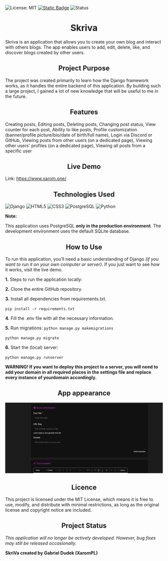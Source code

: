 ![License: MIT](https://img.shields.io/badge/License-MIT-green.svg?style=for-the-badge)
[![Static Badge](https://img.shields.io/badge/telegram-blue?style=for-the-badge&logo=telegram&logoColor=white&logoSize=auto)](https://t.me/mrxarom)
![Status](https://img.shields.io/badge/Status-Development-informational?style=for-the-badge&logo=github)

<h1 align="center">
  Skriva
</h1>

Skriva is an application that allows you to create your own blog and interact with others blogs. The app enables users to add, edit, delete, like, and discover blogs created by other users.

<h2 align="center">
Project Purpose
</h2>

The project was created primarily to learn how the Django framework works, as it handles the entire backend of this application. By building such a large project, I gained a lot of new knowledge that will be useful to me in the future.

<h2 align="center">
Features
</h2>

Creating posts, Editing posts, Deleting posts, Changing post status, View counter for each post, Ability to like posts, Profile customization (banner/profile picture/bio/date of birth/full name), Login via Discord or GitHub, Viewing posts from other users (on a dedicated page), Viewing other users' profiles (on a dedicated page), Viewing all posts from a specific user

<h2 align="center">
Live Demo
</h2>

Link: https://www.xarom.one/

<h2 align="center">
Technologies Used
</h2>

![Django](https://img.shields.io/badge/Django-092E20?style=for-the-badge&logo=django&logoColor=white)
![HTML5](https://img.shields.io/badge/HTML5-E34F26?style=for-the-badge&logo=html5&logoColor=white)
![CSS3](https://img.shields.io/badge/CSS3-1572B6?style=for-the-badge&logo=css3&logoColor=white)
![PostgreSQL](https://img.shields.io/badge/PostgreSQL-4169E1?style=for-the-badge&logo=postgresql&logoColor=white)
![Python](https://img.shields.io/badge/Python-3776AB?style=for-the-badge&logo=python&logoColor=white)

**Note:**

This application uses PostgreSQL **only in the production environment**. The development environment uses the default SQLite database.

<h2 align="center">
How to Use
</h2>

To run this application, you’ll need a basic understanding of Django *(if you want to run it on your own computer or server)*. If you just want to see how it works, visit the live demo.

**1.** Steps to run the application locally:

**2.** Clone the entire GitHub repository.

**3.** Install all dependencies from requirements.txt.

`pip install -r requirements.txt`

**4.** Fill the .env file with all the necessary information.

**5.** Run migrations:
`python manage.py makemigrations`

`python manage.py migrate`

**6.** Start the (local) server:

`python manage.py runserver`

**WARNING! If you want to deploy this project to a server, you will need to add your domain in all required places in the settings file and replace every instance of yourdomain accordingly.**

<h2 align="center">
App appearance
</h2>

![App viev](media/app_preview.gif)

<h2 align="center">
Licence
</h2>

This project is licensed under the MIT License, which means it is free to use, modify, and distribute with minimal restrictions, as long as the original license and copyright notice are included.

<h2 align="center">
Project Status
</h2>

*This application will no longer be actively developed. However, bug fixes may still be released occasionally.*

**SkriVa created by Gabriel Dudek (XaromPL)**
